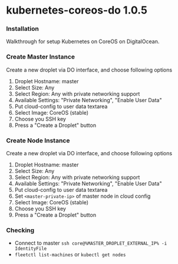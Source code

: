 # kubernetes-coreos-do 1.0.5

### Installation
Walkthrough for setup Kubernetes on CoreOS on DigitalOcean.

### Create Master Instance

Create a new droplet via DO interface, and choose following options
  1. Droplet Hostname: master
  1. Select Size: Any
  1. Select Region: Any with private networking support
  1. Available Settings: "Private Networking", "Enable User Data"
  1. Put cloud-config to user data textarea
  1. Select Image: CoreOS (stable)
  1. Choose you SSH key
  1. Press a "Create a Droplet" button

### Create Node Instance

Create a new droplet via DO interface, and choose following options
  1. Droplet Hostname: master
  1. Select Size: Any
  1. Select Region: Any with private networking support
  1. Available Settings: "Private Networking", "Enable User Data"
  1. Put cloud-config to user data textarea
  1. Set `<master-private-ip>` of master node in cloud config
  1. Select Image: CoreOS (stable)
  1. Choose you SSH key
  1. Press a "Create a Droplet" button

### Checking
* Connect to master `ssh core@%MASTER_DROPLET_EXTERNAL_IP% -i IdentityFile`
* `fleetctl list-machines` or `kubectl get nodes`
